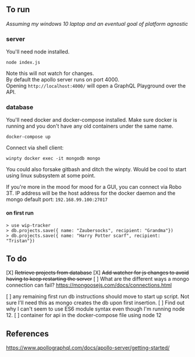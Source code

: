 ## To run
*Assuming my windows 10 laptop and an eventual goal of platform agnostic*

### server 
You'll need node installed.
```
node index.js
```
Note this will not watch for changes.  
By default the apollo server runs on port 4000.  
Opening `http://localhost:4000/` will open a GraphQL Playground over the API.

### database
You'll need docker and docker-compose installed.
Make sure docker is running and you don't have any old containers under the same name.
```
docker-compose up
```

Connect via shell client:
```
winpty docker exec -it mongodb mongo

```
You could also forsake gitbash and ditch the winpty. Would be cool to start using linux subsystem at some point.

If you're more in the mood for mood for a GUI, you can connect via Robo 3T.
IP address will be the host address for the docker daemon and the mongo default port: `192.168.99.100:27017`

#### on first run
```
> use wip-tracker
> db.projects.save({ name: "Zaubersocks", recipient: "Grandma"})
> db.projects.save({ name: "Harry Potter scarf", recipient: "Tristan"})
```

## To do
[X] ~~Retrieve projects from database~~
[X] ~~Add watcher for js changes to avoid having to keep restarting the server~~
[ ] What are the different ways a mongo connection can fail? https://mongoosejs.com/docs/connections.html

[ ] any remaining first run db instructions should move to start up script. Not sure I'll need this as mongo creates the db upon first insertion.
[ ] Find out why I can't seem to use ES6 module syntax even though I'm running node 12.
[ ] container for api in the docker-compose file using node 12

## References

https://www.apollographql.com/docs/apollo-server/getting-started/